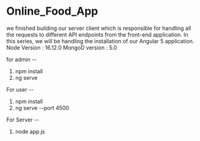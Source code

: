 # Online_Food_App
we finished building our server client which is responsible for handling all the requests to different API endpoints from the front-end application. In this series, we will be handling the installation of our Angular 5 application. 
Node Version : 16.12.0
MongoD version : 5.0

for admin --
  1. npm install
  2. ng serve

For user --
   1. npm install
   2. ng serve --port 4500

For Server --
  1. node app.js
  
